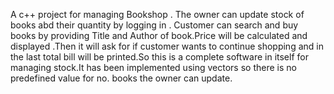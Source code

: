 A c++ project for managing Bookshop . The owner can update stock of books abd their quantity by logging in . Customer can search and buy books by providing Title and Author of book.Price will be calculated and displayed .Then it will ask for if customer wants to continue shopping and in the last total bill will be printed.So this is a complete software in itself for managing stock.It has been implemented using vectors so there is no predefined value for no. books the owner can update.
